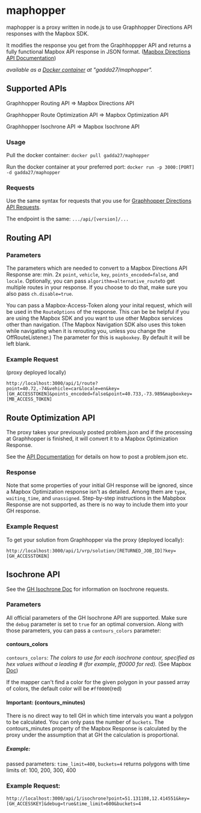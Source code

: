 # maphopper
maphopper is a proxy written in node.js to use Graphhopper Directions API responses with the Mapbox SDK.

It modifies the response you get from the Graphhoppper API and returns a fully functional Mapbox API response in JSON format. ([Mapbox Directions API Documentation](https://www.mapbox.com/api-documentation/?language=cURL#directions))

<i>available as a <a href="https://hub.docker.com/r/gadda27/maphopper/">Docker container</a> at "gadda27/maphopper".</i>
## Supported APIs

Graphhopper Routing API => Mapbox Directions API

Graphhopper Route Optimization API => Mapbox Optimization API

Graphhopper Isochrone API => Mapbox Isochrone API


### Usage

Pull the docker container:
`docker pull gadda27/maphopper`

Run the docker container at your preferred port:
`docker run -p 3000:[PORT] -d gadda27/maphopper`

### Requests
Use the same syntax for requests that you use for [Graphhopper Directions API Requests](https://graphhopper.com/api/1/docs/).

The endpoint is the same: `.../api/[version]/...`

## Routing API

### Parameters
The parameters which are needed to convert to a Mapbox Directions API Response are: min. 2x `point`, `vehicle`, `key`, `points_encoded=false`, and `locale`.
Optionally, you can pass `algorithm=alternative_route`to get multiple routes in your response. If you choose to do that, make sure you also pass `ch.disable=true`.

You can pass a Mapbox-Access-Token along your inital request, which will be used in the `RouteOptions` of the response. This can be be helpful if you are using the Mapbox SDK and you want to use other Mapbox services other than navigation. (The Mapbox Navigation SDK also uses this token while navigating when it is rerouting you, unless you change the OffRouteListener.)
The parameter for this is `mapboxkey`. By default it will be left blank.

### Example Request

(proxy deployed locally)

`http://localhost:3000/api/1/route?point=40.72,-74&vehicle=car&locale=en&key=[GH_ACCESSTOKEN]&points_encoded=false&point=40.733,-73.989&mapboxkey=[MB_ACCESS_TOKEN]`

## Route Optimization API

The proxy takes your previously posted problem.json and if the processing at Graphhopper is finished, it will convert it to a Mapbox Optimization Response. 

See the [API Documentation](https://graphhopper.com/api/1/docs/route-optimization/) for details on how to post a problem.json etc.

### Response 

Note that some properties of your initial GH response will be ignored, since a Mapbox Optimization response isn't as detailed.  Among them are `type`, `waiting_time`, and `unassigned`.
Step-by-step instructions in the Mabpbox Response are not supported, as there is no way to include them into your GH response.
### Example Request

To get your solution from Graphhopper via the proxy (deployed locally):

`http://localhost:3000/api/1/vrp/solution/[RETURNED_JOB_ID]?key=[GH_ACCESSTOKEN]`

## Isochrone API

See the [GH Isochrone Doc](https://graphhopper.com/api/1/docs/isochrone/) for information on Isochrone requests.

### Parameters

All official parameters of the GH Isochrone API are supported.
Make sure the `debug` parameter is set to `true` for an optimal conversion.
Along with those parameters, you can pass a `contours_colors` parameter:

#### contours_colors

  `contours_colors`: _The colors to use for each isochrone contour, specified as hex values without a leading  # (for example,  ff0000 for red)._ (See Mapbox [Doc](https://www.mapbox.com/api-documentation/?language=cURL#retrieve-isochrones-around-a-location))
  
  If the mapper can't find a color for the given polygon in your passed array of colors, the default color will be `#ff0000`(red)
  
#### Important: (contours_minutes)
There is no direct way to tell GH in which time intervals you want a polygon to be calculated. You can only pass the number of `buckets`. The contours_minutes property of the Mapbox Response is calculated by the proxy under the assumption that at GH the calculation is proportional.
##### Example:
passed parameters: `time_limit=400`, `buckets=4`
returns polygons with time limits of: 100, 200, 300, 400

### Example Request:
`http://localhost:3000/api/1/isochrone?point=51.131108,12.414551&key=[GH_ACCESSKEY]&debug=true&time_limit=600&buckets=4`
